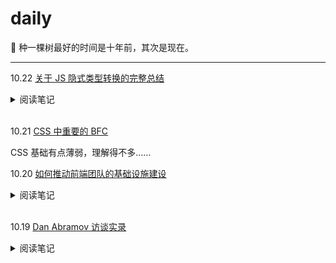 # daily

🌱 种一棵树最好的时间是十年前，其次是现在。

<hr />

10.22 [关于 JS 隐式类型转换的完整总结](https://segmentfault.com/a/1190000040048164)

<details>
<summary>阅读笔记</summary><br />

- ToPrimitive - 内部方法
  - toPrimitive(input: any, preferedType?: 'string' |'number')
- ToNumber
- 加减法中隐式转换规则
  - 遇到对象先执行 ToPrimitive 转换为基本类型
    - 加法（+）运算，preferedType 是默认值
    - 减法（-）运算，preferedType 是 Number
  - 字符串 + 任意值，会被处理为字符串的拼接
  - 非字符串 + 非字符串，两边都会先 ToNumber
  - 任意值 - 任意值，一律执行 ToNumber，进行数字运算
  - - x 和 一元运算 +x 是等效的（以及- x)，都会强制 ToNumber
  - {} 在最前面时可能不再是对象
    - 代码块
    - 标签
  - Symbol 不能加减
- 宽松相等（==），相等于全等都需要对类型进行判断，当类型不一致时，宽松相等会触发隐式转换。
  - 对象 == 对象，类型一致则不做转换
  - 对象 == 基本值，对象先执行 ToPrimitive 转换为基本类型
  - 布尔值 == 非布尔值，布尔值先转换成数字，再按数字规则操作
  - 数字 == 字符串，字符串 ToNumber 转换成数字
  - null、undefined、symbol
    - null、undefined 与任何非自身的值对比结果都是 false，但是 null == undefined 是一个特例
- 对比（<>），对比不像相等，可以严格相等（===）防止类型转换，对比一定会存在隐式类型转换。
  - 对象总是先执行 ToPrimitive 为基本类型
  - 任何一边出现非字符串的值，则一律转换成数字做对比
- ToBoolean
  - if(...)
  - for(;...;)
  - while(...)
  - do while(...)
  - ... ? :
  - ||
  - &&
- 总结，对象都需要先 ToPrimitive 转成基本类型，除非是宽松相等（==）时两个对象做对比。
  - \+ 没有字符串就全转数字
  - \- 全转数字，preferedType = Number
  - == 同类型不转，数字优先，布尔全转数字，null、undefined、symbol 不转
  - <> 数字优先，除非两边都是字符串

字符串在进行大小比较时，会根据第一个不同的字符的 ASCII 码值进行比较，当数字与字符串比较大小时，会强制的将字符串转换成数字然后再进行比较

</details>
<br />

10.21 [CSS 中重要的 BFC](https://segmentfault.com/a/1190000013023485)

CSS 基础有点薄弱，理解得不多……

10.20 [如何推动前端团队的基础设施建设](https://juejin.cn/post/6844904093434019853)

<details>
<summary>阅读笔记</summary><br />

> “技术基建”，就是研发团队的技术基础设施建设，是一个团队通用的技术能力沉淀。

> 业务支撑 是 <ins>活在当下</ins><br/>
> 技术基建 是 <ins>活好未来</ins>

> **技术的价值在于解决业务问题**，“业务支撑” 和 “基础建设” 从来都是同一件事的两个面，这个 “同一件事”，就是帮助业务解决问题。任何脱离解决实际场景而发起的基建，都需要重新审视甚至不应被鼓励。

> 有时候阶段性的忙和加班是不可避免的……当这一阵过去后，团队一定要思考，怎么做能更高效。站在未来看今天，如果一年、两年后，业务量增长 N 倍，那时候该如何支持，现在的方式是否能满足？不可能靠堆人，只能靠技术建设去提效降成本，这就是基建最核心的价值：帮助业务更好的活在未来。

![](./assets/images/研发流程闭环.png)

<p align="center">研发流程闭环</p>

> **提效**、**体验**、**稳定性**，是基建要解决的最重要的目标，通用的公式是 标准化 + 规范化 + 工具化 + 自动化，能力完备后可以进一步提升到平台化 + 产品化。

后续详细介绍了**基建怎么搞**，甚至做了一个桌面客户端，基本所有的操作都能通过客户端实现，开发者只需要专注编码就行了，让我大受震撼，前端基建还能这么玩。

> 技术的价值，在于解决业务问题；人的身价，在于解决问题的能力。但解决问题，技术基建绝不是银弹，甚至在我来看，都不是排在前三位的。
>
> 业务架构 - 业务产品的抽象、设计、架构的合理性，是影响投入产出比的重要因素。<br />
> 业务支撑 - 研发团队的首要责任，是帮助业务活在当下，做好支撑。对于创业期团队尤是如此。<br />
> 流程制度 - 优异的治理结构（流程、制度）带来的正向影响，往往会出乎人们的认知。<br />
> 基础设施 - 技术的基础设施建设，是为了业务更好的活在未来，但基建并不是银弹。

> 最后，思考一个问题：因为你，什么会变得不一样？

</details>
<br />

10.19 [Dan Abramov 访谈实录](https://mp.weixin.qq.com/s/SBVE34dW9g4BsabmLJV9wg)

<details>
<summary>阅读笔记</summary><br />

> 不应该去浮于表面地去讨论哪个库更好，而是去看你要处理的状态是什么种类，使用这些库的目的是什么，选用不同方案带来的差异是什么。

[TODO] 关于提及的 React Query，Apollo 和 React Relay 库，有空学习一下具体的 API 设计和代码实现。

> 关于 React 入门难的原因，其一是需要 JavaScript 编程基础，其二是开发环境，如果使用 Next.js 或 create-react-app 作为项目起点是一个不错的开始。

另外个人认为 UmiJS 对于国内玩家来说也是一个不错的开始。

> React 避坑，其一是不变性（immutability），其二理解 React 的渲染流程应当是纯粹的（Rendering is supposed to be pure），当组件进行渲染的时候，它就是在计算下一个 UI 应该长什么样子，你不应该在渲染流程中掺杂其他的操作。我认为理解 UI 是计算结果 （UI is a calculation）这个范式是非常重要的。

> 前端发展太快？如果你对已经存在的东西足够熟悉、理解足够深的话，你可能就不会对新出现的东西感到新奇了，因为它们某种程度上讲是同质化的东西。所以我觉得准备迎接新事物的最好方法就是去熟悉已有的东西，当你足够熟悉之后，你看到就只有相似性了。

> 如果要我讲 React 未来的样子的话，我希望它能够成为一个工具，一个帮助我写组件的工具，里面集成了 data-fetching，代码分割，动画渲染等等所有功能，而且这些功能都无缝地组合在一起。因为 React 的中心思想就是像乐高一样，将各部分功能组合起来，我们希望在未来能够支持这些功能。

> 我们对如何实现动画这个功能有自己的构想，这个构想会与 React 库深入结合，它会不同于我们现在看到的所有框架。

听起来就很让人期待了。

> 当我们提到 “Virtual-DOM” 这个词的时候，我们说的其实是一种 UI 在内存中的表现形式。这应该是你期望得到的东西，因为它为开发者提供了更多的选择。

关于 **React 的竞争力** 值得深入理解，感受到 React 还有无穷的创造力。

> **Server Component**，Client Component 和 Shared Component

> 对我来说，有一个能够无时无刻学习新事物的环境是最重要的。

</details>

